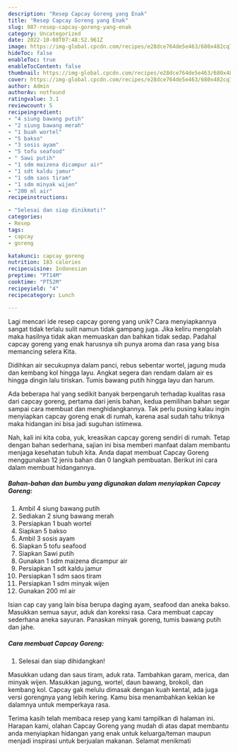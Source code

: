 ```yaml
---
description: "Resep Capcay Goreng yang Enak"
title: "Resep Capcay Goreng yang Enak"
slug: 987-resep-capcay-goreng-yang-enak
category: Uncategorized
date: 2022-10-08T07:48:52.961Z
image: https://img-global.cpcdn.com/recipes/e28dce764de5e463/680x482cq70/capcay-goreng-foto-resep-utama.jpg
hideToc: false
enableToc: true
enableTocContent: false
thumbnail: https://img-global.cpcdn.com/recipes/e28dce764de5e463/680x482cq70/capcay-goreng-foto-resep-utama.jpg
cover: https://img-global.cpcdn.com/recipes/e28dce764de5e463/680x482cq70/capcay-goreng-foto-resep-utama.jpg
author: Admin
authorAv: notfound
ratingvalue: 3.1
reviewcount: 5
recipeingredient:
- "4 siung bawang putih"
- "2 siung bawang merah"
- "1 buah wortel"
- "5 bakso"
- "3 sosis ayam"
- "5 tofu seafood"
- " Sawi putih"
- "1 sdm maizena dicampur air"
- "1 sdt kaldu jamur"
- "1 sdm saos tiram"
- "1 sdm minyak wijen"
- "200 ml air"
recipeinstructions:

- "Selesai dan siap dinikmati!"
categories:
- Resep
tags:
- capcay
- goreng

katakunci: capcay goreng 
nutrition: 183 calories
recipecuisine: Indonesian
preptime: "PT14M"
cooktime: "PT52M"
recipeyield: "4"
recipecategory: Lunch

---
```





Lagi mencari ide resep capcay goreng yang unik? Cara menyiapkannya sangat tidak terlalu sulit namun tidak gampang juga. Jika keliru mengolah maka hasilnya tidak akan memuaskan dan bahkan tidak sedap. Padahal capcay goreng yang enak harusnya sih punya aroma dan rasa yang bisa memancing selera Kita.





Didihkan air secukupnya dalam panci, rebus sebentar wortel, jagung muda dan kembang kol hingga layu. Angkat segera dan rendam dalam air es hingga dingin lalu tiriskan. Tumis bawang putih hingga layu dan harum.

Ada beberapa hal yang sedikit banyak berpengaruh terhadap kualitas rasa dari capcay goreng, pertama dari jenis bahan, kedua pemilihan bahan segar sampai cara membuat dan menghidangkannya. Tak perlu pusing kalau ingin menyiapkan capcay goreng enak di rumah, karena asal sudah tahu triknya maka hidangan ini bisa jadi suguhan istimewa.






Nah, kali ini kita coba, yuk, kreasikan capcay goreng sendiri di rumah. Tetap dengan bahan sederhana, sajian ini bisa memberi manfaat dalam membantu menjaga kesehatan tubuh kita. Anda dapat membuat Capcay Goreng menggunakan 12 jenis bahan dan 0 langkah pembuatan. Berikut ini cara dalam membuat hidangannya.

<!--inarticleads1-->

##### Bahan-bahan dan bumbu yang digunakan dalam menyiapkan Capcay Goreng:

1. Ambil 4 siung bawang putih
1. Sediakan 2 siung bawang merah
1. Persiapkan 1 buah wortel
1. Siapkan 5 bakso
1. Ambil 3 sosis ayam
1. Siapkan 5 tofu seafood
1. Siapkan  Sawi putih
1. Gunakan 1 sdm maizena dicampur air
1. Persiapkan 1 sdt kaldu jamur
1. Persiapkan 1 sdm saos tiram
1. Persiapkan 1 sdm minyak wijen
1. Gunakan 200 ml air


Isian cap cay yang lain bisa berupa daging ayam, seafood dan aneka bakso. Masukkan semua sayur, aduk dan koreksi rasa. Cara membuat capcay sederhana aneka sayuran. Panaskan minyak goreng, tumis bawang putih dan jahe. 

<!--inarticleads2-->

##### Cara membuat Capcay Goreng:


1. Selesai dan siap dihidangkan!

Masukkan udang dan saus tiram, aduk rata. Tambahkan garam, merica, dan minyak wijen. Masukkan jagung, wortel, daun bawang, brokoli, dan kembang kol. Capcay gak melulu dimasak dengan kuah kental, ada juga versi gorengnya yang lebih kering. Kamu bisa menambahkan kekian ke dalamnya untuk memperkaya rasa. 

Terima kasih telah membaca resep yang kami tampilkan di halaman ini. Harapan kami, olahan Capcay Goreng yang mudah di atas dapat membantu anda menyiapkan hidangan yang enak untuk keluarga/teman maupun menjadi inspirasi untuk berjualan makanan. Selamat menikmati
